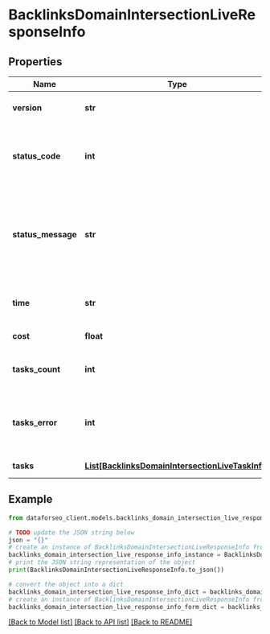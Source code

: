 # BacklinksDomainIntersectionLiveResponseInfo


## Properties

Name | Type | Description | Notes
------------ | ------------- | ------------- | -------------
**version** | **str** | the current version of the API | [optional] 
**status_code** | **int** | general status code you can find the full list of the response codes here | [optional] 
**status_message** | **str** | general informational message you can find the full list of general informational messages here | [optional] 
**time** | **str** | total execution time, seconds | [optional] 
**cost** | **float** | total tasks cost, USD | [optional] 
**tasks_count** | **int** | the number of tasks in the tasks array | [optional] 
**tasks_error** | **int** | the number of tasks in the tasks array returned with an error | [optional] 
**tasks** | [**List[BacklinksDomainIntersectionLiveTaskInfo]**](BacklinksDomainIntersectionLiveTaskInfo.md) | array of tasks | [optional] 

## Example

```python
from dataforseo_client.models.backlinks_domain_intersection_live_response_info import BacklinksDomainIntersectionLiveResponseInfo

# TODO update the JSON string below
json = "{}"
# create an instance of BacklinksDomainIntersectionLiveResponseInfo from a JSON string
backlinks_domain_intersection_live_response_info_instance = BacklinksDomainIntersectionLiveResponseInfo.from_json(json)
# print the JSON string representation of the object
print(BacklinksDomainIntersectionLiveResponseInfo.to_json())

# convert the object into a dict
backlinks_domain_intersection_live_response_info_dict = backlinks_domain_intersection_live_response_info_instance.to_dict()
# create an instance of BacklinksDomainIntersectionLiveResponseInfo from a dict
backlinks_domain_intersection_live_response_info_form_dict = backlinks_domain_intersection_live_response_info.from_dict(backlinks_domain_intersection_live_response_info_dict)
```
[[Back to Model list]](../README.md#documentation-for-models) [[Back to API list]](../README.md#documentation-for-api-endpoints) [[Back to README]](../README.md)


